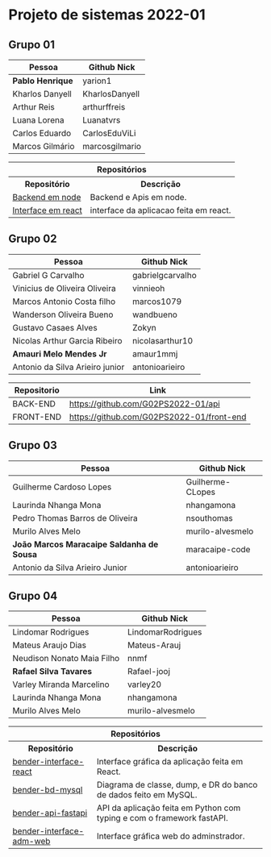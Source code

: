# Projeto de sistemas 2022-01


## Grupo 01

<div align="center">

| Pessoa | Github Nick |
|----|----|
| **Pablo Henrique** | yarion1  |
| Kharlos Danyell | KharlosDanyell  |
| Arthur Reis | arthurffreis  |
| Luana Lorena  | Luanatvrs  |
| Carlos Eduardo  | CarlosEduViLi  |
| Marcos Gilmário  | marcosgilmario  |

</div>
  
<div align="center">
 
  <table>
    <tr>
      <th colspan="2">Repositórios</td>
    </tr>
    <tr>
      <th>Repositório</td>
      <th>Descrição</td>
    </tr>
    <tr>
      <td><a href="https://github.com/yarion1/backend-ps">Backend em node</a></td>
      <td>Backend e Apis em node.</td>
    </tr>
    <tr>
      <td><a href="https://github.com/yarion1/Front-Ps">Interface em react</a></td>
      <td>interface da aplicacao feita em react.</td>
    </tr>
  </table>
  
</div>

## Grupo 02

| Pessoa | Github Nick |
|-----|----|
| Gabriel G Carvalho | gabrielgcarvalho |
| Vinicius de Oliveira Oliveira | vinnieoh |
| Marcos Antonio Costa filho | marcos1079 |
| Wanderson Oliveira Bueno | wandbueno |
| Gustavo Casaes Alves | Zokyn | 
| Nicolas Arthur Garcia Ribeiro | nicolasarthur10 |
| **Amauri Melo Mendes Jr** | amaur1mmj |
| Antonio da Silva Arieiro junior | antonioarieiro |

| Repositorio | Link |
|-----|-----|
|BACK-END|https://github.com/G02PS2022-01/api
|FRONT-END|https://github.com/G02PS2022-01/front-end|


## Grupo 03

| Pessoa | Github Nick |
|----|----|
| Guilherme Cardoso Lopes | Guilherme-CLopes  |
| Laurinda Nhanga Mona  | nhangamona  |
| Pedro Thomas Barros de Oliveira | nsouthomas |
| Murilo Alves Melo  | murilo-alvesmelo  |
| **João Marcos Maracaipe Saldanha de Sousa** | maracaipe-code  |
| Antonio da Silva Arieiro Junior | antonioarieiro  |


  
## Grupo 04

<div align="center">


  | Pessoa | Github Nick |
  |----|----|
  | Lindomar Rodrigues | LindomarRodrigues  |
  | Mateus Araujo Dias | Mateus-Arauj |
  | Neudison Nonato Maia Filho  | nnmf  |
  | **Rafael Silva Tavares**  | Rafael-jooj  |
  | Varley Miranda Marcelino  | varley20  |
  | Laurinda Nhanga Mona  | nhangamona  |
  | Murilo Alves Melo  | murilo-alvesmelo  |
  
</div>

<div align="center">
 
  <table>
    <tr>
      <th colspan="2">Repositórios</td>
    </tr>
    <tr>
      <th>Repositório</td>
      <th>Descrição</td>
    </tr>
    <tr>
      <td><a href="https://github.com/LindomarRodrigues/bender-interface-react">bender-interface-react</a></td>
      <td>Interface gráfica da aplicação feita em React.</td>
    </tr>
    <tr>
      <td><a href="https://github.com/LindomarRodrigues/bender-bd-mysql">bender-bd-mysql</a></td>
      <td>Diagrama de classe, dump, e DR do banco de dados feito em MySQL.</td>
    </tr>
    <tr>
      <td><a href="https://github.com/LindomarRodrigues/bender-api-fastapi">bender-api-fastapi</a></td>
      <td>API da aplicação feita em Python com typing e com o framework fastAPI.</td>
    </tr>
    <tr>
      <td><a href="https://github.com/murilo-alvesmelo/bender-interface-web-react">bender-interface-adm-web</a></td>
      <td>Interface gráfica web do adminstrador.</td>
    </tr>
  </table>
  
</div>
